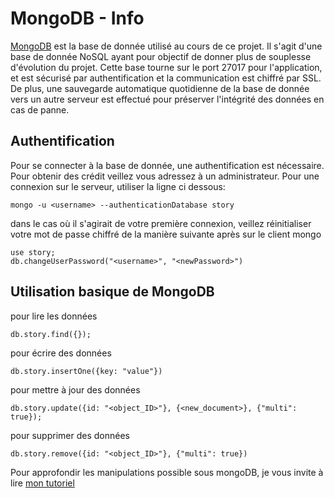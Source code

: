 # MongoDB - Info

[MongoDB](https://www.mongodb.com/) est la base de donnée utilisé au cours de ce projet. Il s'agit d'une base de donnée NoSQL ayant pour objectif de donner plus de souplesse d'évolution du projet.
Cette base tourne sur le port 27017 pour l'application, et est sécurisé par authentification et la communication est chiffré par SSL.
De plus, une sauvegarde automatique quotidienne de la base de donnée vers un autre serveur est effectué pour préserver l'intégrité des données en cas de panne.

## Authentification
Pour se connecter à la base de donnée, une authentification est nécessaire. Pour obtenir des crédit veillez vous adressez à un administrateur.
Pour une connexion sur le serveur, utiliser la ligne ci dessous:
```
mongo -u <username> --authenticationDatabase story
```
dans le cas où il s'agirait de votre première connexion, veillez réinitialiser votre mot de passe chiffré de la manière suivante après sur le client mongo
```
use story;
db.changeUserPassword("<username>", "<newPassword>")
```

## Utilisation basique de MongoDB
pour lire les données
```
db.story.find({});
```
pour écrire des données
```
db.story.insertOne({key: "value"})
```
pour mettre à jour des données
```
db.story.update({id: "<object_ID>"}, {<new_document>}, {"multi": true});
```
pour supprimer des données
```
db.story.remove({id: "<object_ID>"}, {"multi": true})
```
Pour approfondir les manipulations possible sous mongoDB, je vous invite à lire [mon tutoriel](https://github.com/JujuDesFruits/Tell-me-a-story/blob/master/MongoDBTutorial_Trijean.pdf)

